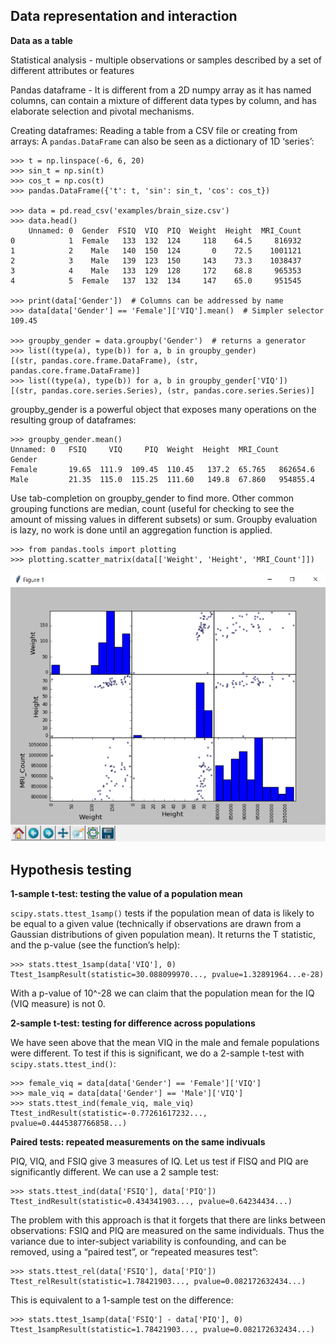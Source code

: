 Data representation and interaction
-----------------------------------

**Data as a table**

Statistical analysis - multiple observations or samples described by a set of different attributes or features

Pandas dataframe - It is different from a 2D numpy array as it has named columns, can contain a mixture of different data types by column, and has elaborate selection and pivotal mechanisms.

Creating dataframes: Reading a table from a CSV file or creating from arrays: A `pandas.DataFrame` can also be seen as a dictionary of 1D ‘series’:

    >>> t = np.linspace(-6, 6, 20)
    >>> sin_t = np.sin(t)
    >>> cos_t = np.cos(t)
    >>> pandas.DataFrame({'t': t, 'sin': sin_t, 'cos': cos_t})

    >>> data = pd.read_csv('examples/brain_size.csv')
    >>> data.head()
        Unnamed: 0  Gender  FSIQ  VIQ  PIQ  Weight  Height  MRI_Count
    0            1  Female   133  132  124     118    64.5     816932
    1            2    Male   140  150  124       0    72.5    1001121
    2            3    Male   139  123  150     143    73.3    1038437
    3            4    Male   133  129  128     172    68.8     965353
    4            5  Female   137  132  134     147    65.0     951545

    >>> print(data['Gender'])  # Columns can be addressed by name
    >>> data[data['Gender'] == 'Female']['VIQ'].mean()  # Simpler selector
    109.45

    >>> groupby_gender = data.groupby('Gender')  # returns a generator
    >>> list((type(a), type(b)) for a, b in groupby_gender)
    [(str, pandas.core.frame.DataFrame), (str, pandas.core.frame.DataFrame)]
    >>> list((type(a), type(b)) for a, b in groupby_gender['VIQ'])
    [(str, pandas.core.series.Series), (str, pandas.core.series.Series)]

groupby_gender is a powerful object that exposes many operations on the resulting group of dataframes:

    >>> groupby_gender.mean()
    Unnamed: 0   FSIQ     VIQ     PIQ  Weight  Height  MRI_Count
    Gender
    Female       19.65  111.9  109.45  110.45   137.2  65.765   862654.6
    Male         21.35  115.0  115.25  111.60   149.8  67.860   954855.4

Use tab-completion on groupby_gender to find more. Other common grouping functions are median, count (useful for checking to see the amount of missing values in different subsets) or sum. Groupby evaluation is lazy, no work is done until an aggregation function is applied.

    >>> from pandas.tools import plotting
    >>> plotting.scatter_matrix(data[['Weight', 'Height', 'MRI_Count']])

![](../images/pd_plot.png)

Hypothesis testing
------------------

**1-sample t-test: testing the value of a population mean**

`scipy.stats.ttest_1samp()` tests if the population mean of data is likely to be equal to a given value (technically if observations are drawn from a Gaussian distributions of given population mean). It returns the T statistic, and the p-value (see the function’s help):

    >>> stats.ttest_1samp(data['VIQ'], 0)
    Ttest_1sampResult(statistic=30.088099970..., pvalue=1.32891964...e-28)

With a p-value of 10^-28 we can claim that the population mean for the IQ (VIQ measure) is not 0.

**2-sample t-test: testing for difference across populations**

We have seen above that the mean VIQ in the male and female populations were different. To test if this is significant, we do a 2-sample t-test with `scipy.stats.ttest_ind()`:

    >>> female_viq = data[data['Gender'] == 'Female']['VIQ']
    >>> male_viq = data[data['Gender'] == 'Male']['VIQ']
    >>> stats.ttest_ind(female_viq, male_viq)
    Ttest_indResult(statistic=-0.77261617232..., pvalue=0.4445387766858...)

**Paired tests: repeated measurements on the same indivuals**

PIQ, VIQ, and FSIQ give 3 measures of IQ. Let us test if FISQ and PIQ are significantly different. We can use a 2 sample test:

    >>> stats.ttest_ind(data['FSIQ'], data['PIQ'])
    Ttest_indResult(statistic=0.434341903..., pvalue=0.64234434...)

The problem with this approach is that it forgets that there are links between observations: FSIQ and PIQ are measured on the same individuals. Thus the variance due to inter-subject variability is confounding, and can be removed, using a “paired test”, or “repeated measures test”:

    >>> stats.ttest_rel(data['FSIQ'], data['PIQ'])
    Ttest_relResult(statistic=1.78421903..., pvalue=0.082172632434...)

This is equivalent to a 1-sample test on the difference:

    >>> stats.ttest_1samp(data['FSIQ'] - data['PIQ'], 0)
    Ttest_1sampResult(statistic=1.78421903..., pvalue=0.082172632434...)
